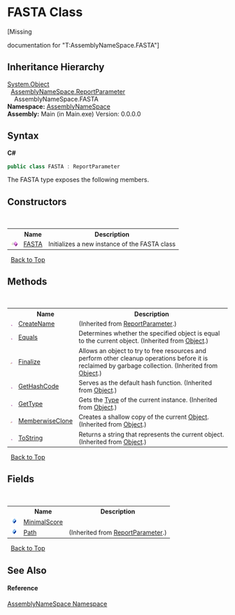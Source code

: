 # FASTA Class
 

\[Missing <summary> documentation for "T:AssemblyNameSpace.FASTA"\]


## Inheritance Hierarchy
<a href="http://msdn2.microsoft.com/en-us/library/e5kfa45b" target="_blank">System.Object</a><br />&nbsp;&nbsp;<a href="424e35aa-7ff3-06d5-938d-f5af7f87dadf">AssemblyNameSpace.ReportParameter</a><br />&nbsp;&nbsp;&nbsp;&nbsp;AssemblyNameSpace.FASTA<br />
**Namespace:**&nbsp;<a href="6bcc80ef-5cfd-db5f-1eb2-7297d1c16397">AssemblyNameSpace</a><br />**Assembly:**&nbsp;Main (in Main.exe) Version: 0.0.0.0

## Syntax

**C#**<br />
``` C#
public class FASTA : ReportParameter
```

The FASTA type exposes the following members.


## Constructors
&nbsp;<table><tr><th></th><th>Name</th><th>Description</th></tr><tr><td>![Public method](media/pubmethod.gif "Public method")</td><td><a href="958b82dc-6170-0648-89d3-b8a7ea90d67c">FASTA</a></td><td>
Initializes a new instance of the FASTA class</td></tr></table>&nbsp;
<a href="#fasta-class">Back to Top</a>

## Methods
&nbsp;<table><tr><th></th><th>Name</th><th>Description</th></tr><tr><td>![Public method](media/pubmethod.gif "Public method")</td><td><a href="84125973-b610-521d-899a-3afddc968c07">CreateName</a></td><td> (Inherited from <a href="424e35aa-7ff3-06d5-938d-f5af7f87dadf">ReportParameter</a>.)</td></tr><tr><td>![Public method](media/pubmethod.gif "Public method")</td><td><a href="http://msdn2.microsoft.com/en-us/library/bsc2ak47" target="_blank">Equals</a></td><td>
Determines whether the specified object is equal to the current object.
 (Inherited from <a href="http://msdn2.microsoft.com/en-us/library/e5kfa45b" target="_blank">Object</a>.)</td></tr><tr><td>![Protected method](media/protmethod.gif "Protected method")</td><td><a href="http://msdn2.microsoft.com/en-us/library/4k87zsw7" target="_blank">Finalize</a></td><td>
Allows an object to try to free resources and perform other cleanup operations before it is reclaimed by garbage collection.
 (Inherited from <a href="http://msdn2.microsoft.com/en-us/library/e5kfa45b" target="_blank">Object</a>.)</td></tr><tr><td>![Public method](media/pubmethod.gif "Public method")</td><td><a href="http://msdn2.microsoft.com/en-us/library/zdee4b3y" target="_blank">GetHashCode</a></td><td>
Serves as the default hash function.
 (Inherited from <a href="http://msdn2.microsoft.com/en-us/library/e5kfa45b" target="_blank">Object</a>.)</td></tr><tr><td>![Public method](media/pubmethod.gif "Public method")</td><td><a href="http://msdn2.microsoft.com/en-us/library/dfwy45w9" target="_blank">GetType</a></td><td>
Gets the <a href="http://msdn2.microsoft.com/en-us/library/42892f65" target="_blank">Type</a> of the current instance.
 (Inherited from <a href="http://msdn2.microsoft.com/en-us/library/e5kfa45b" target="_blank">Object</a>.)</td></tr><tr><td>![Protected method](media/protmethod.gif "Protected method")</td><td><a href="http://msdn2.microsoft.com/en-us/library/57ctke0a" target="_blank">MemberwiseClone</a></td><td>
Creates a shallow copy of the current <a href="http://msdn2.microsoft.com/en-us/library/e5kfa45b" target="_blank">Object</a>.
 (Inherited from <a href="http://msdn2.microsoft.com/en-us/library/e5kfa45b" target="_blank">Object</a>.)</td></tr><tr><td>![Public method](media/pubmethod.gif "Public method")</td><td><a href="http://msdn2.microsoft.com/en-us/library/7bxwbwt2" target="_blank">ToString</a></td><td>
Returns a string that represents the current object.
 (Inherited from <a href="http://msdn2.microsoft.com/en-us/library/e5kfa45b" target="_blank">Object</a>.)</td></tr></table>&nbsp;
<a href="#fasta-class">Back to Top</a>

## Fields
&nbsp;<table><tr><th></th><th>Name</th><th>Description</th></tr><tr><td>![Public field](media/pubfield.gif "Public field")</td><td><a href="e83569b5-fa5c-ca3e-9939-404e1fd9b488">MinimalScore</a></td><td /></tr><tr><td>![Public field](media/pubfield.gif "Public field")</td><td><a href="328cd690-adfc-65fe-0fbe-2bd5b8df89ac">Path</a></td><td> (Inherited from <a href="424e35aa-7ff3-06d5-938d-f5af7f87dadf">ReportParameter</a>.)</td></tr></table>&nbsp;
<a href="#fasta-class">Back to Top</a>

## See Also


#### Reference
<a href="6bcc80ef-5cfd-db5f-1eb2-7297d1c16397">AssemblyNameSpace Namespace</a><br />